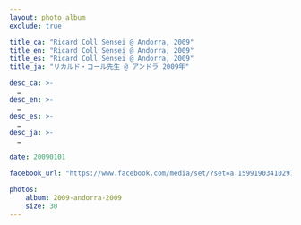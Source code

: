 ```yaml
---
layout: photo_album
exclude: true

title_ca: "Ricard Coll Sensei @ Andorra, 2009"
title_en: "Ricard Coll Sensei @ Andorra, 2009"
title_es: "Ricard Coll Sensei @ Andorra, 2009"
title_ja: "リカルド・コール先生 @ アンドラ 2009年"

desc_ca: >-
  …
desc_en: >-
  …
desc_es: >-
  …
desc_ja: >-
  …

date: 20090101

facebook_url: "https://www.facebook.com/media/set/?set=a.159919034102975"

photos:
    album: 2009-andorra-2009
    size: 30
---
```

